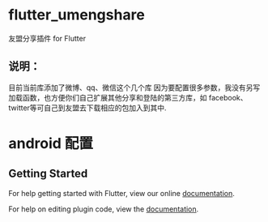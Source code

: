 # flutter_umengshare

友盟分享插件 for Flutter

## 说明：
目前当前库添加了微博、qq、微信这个几个库
因为要配置很多参数，我没有另写加载函数，也方便你们自己扩展其他分享和登陆的第三方库，如 facebook、twitter等可自己到友盟去下载相应的包加入到其中.

# android 配置

## Getting Started

For help getting started with Flutter, view our online
[documentation](https://flutter.io/).

For help on editing plugin code, view the [documentation](https://flutter.io/platform-plugins/#edit-code).
